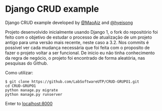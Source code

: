 Django CRUD example
===================

Django CRUD example developed by [@MaoAiz](https://github.com/MaoAiz) and [@hyeisong](https://github.com/hyeisong)

Projeto desenvolvido inicialmente usando Django 1, o fork do repositório foi feito com o objetivo de estudar o processo de atualização de um projeto antigo para uma versão mais recente, neste caso a 3.2. Nos commits é possível ver cada mudança necessária que foi feita com o proposito de fazer o projeto voltar a ser funcional. De inicio eu não tinha conhecimento da regra de negócio, o projeto foi encontrado de forma aleatória, nas pesquisas do Github.

Como utilizar:

    $ git clone https://github.com/LabSoftwareUTP/CRUD-GRUPO1.git
    cd CRUD-GRUPO1
    python manage.py migrate
    python manage.py runserver
  
Enter to [localhost:8000](http://localhost:8000)
